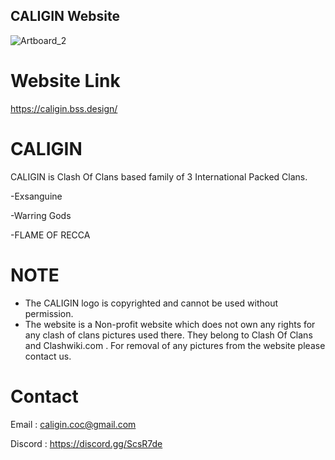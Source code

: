 
## CALIGIN Website
![Artboard_2](https://user-images.githubusercontent.com/106477770/170872874-bafdf48b-1661-4915-99a7-aad39ecdbe99.png)


# Website Link
https://caligin.bss.design/


# CALIGIN
CALIGIN is Clash Of Clans based family of 3 International Packed Clans. 

-Exsanguine

-Warring Gods

-FLAME OF RECCA




# NOTE 

- The CALIGIN logo is copyrighted and cannot be used without permission.
- The website is a Non-profit website which does not own any rights for any clash of clans pictures used there. They belong to Clash Of Clans and Clashwiki.com . For removal of any pictures from the website please contact us.

# Contact

Email : caligin.coc@gmail.com

Discord : https://discord.gg/ScsR7de 

